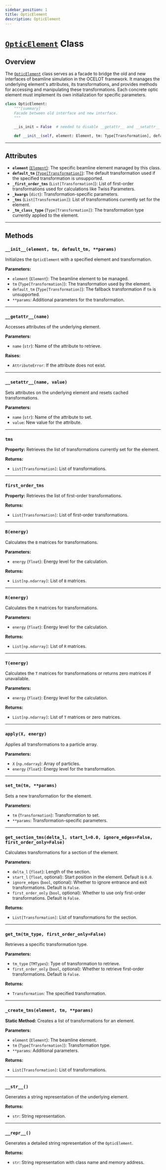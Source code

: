 ```yaml
---
sidebar_position: 1
title: OpticElement
description: OpticElement
---
```


# [`OpticElement`](https://github.com/ocelot-collab/ocelot/blob/master/ocelot/cpbd/elements/optic_element.py) Class

## Overview
The [`OpticElement`](https://github.com/ocelot-collab/ocelot/blob/master/ocelot/cpbd/elements/optic_element.py) class serves as a facade to bridge the old and new interfaces of beamline simulation in the OCELOT framework. It manages the underlying element's attributes, its transformations, and provides methods for accessing and manipulating these transformations. Each concrete optic element must implement its own initialization for specific parameters.


```python 
class OpticElement:
    """[summary]
    Facade between old interface and new interface.
    """

    __is_init = False  # needed to disable __getattr__ and __setattr__ until __init__ is executed

    def __init__(self, element: Element, tm: Type[Transformation], default_tm: Type[Transformation], **params) -> None:
```
---

## Attributes

- **`element`** [(`Element`)](element.md): The specific beamline element managed by this class.
- **`default_tm`** [(`Type[Transformation]`)](../trasfer-maps/transormation.md): The default transformation used if the specified transformation is unsupported.
- **`_first_order_tms`** (`List[Transformation]`): List of first-order transformations used for calculations like Twiss Parameters.
- **`_kwargs`** (`dict`): Transformation-specific parameters.
- **`_tms`** (`List[Transformation]`): List of transformations currently set for the element.
- **`_tm_class_type`** (`Type[Transformation]`): The transformation type currently applied to the element.

---

## Methods

### `__init__(element, tm, default_tm, **params)`
Initializes the `OpticElement` with a specified element and transformation.

**Parameters:**
- `element` (`Element`): The beamline element to be managed.
- `tm` (`Type[Transformation]`): The transformation used by the element.
- `default_tm` (`Type[Transformation]`): The fallback transformation if `tm` is unsupported.
- `**params`: Additional parameters for the transformation.

---

### `__getattr__(name)`
Accesses attributes of the underlying element.

**Parameters:**
- `name` (`str`): Name of the attribute to retrieve.

**Raises:**
- `AttributeError`: If the attribute does not exist.

---

### `__setattr__(name, value)`
Sets attributes on the underlying element and resets cached transformations.

**Parameters:**
- `name` (`str`): Name of the attribute to set.
- `value`: New value for the attribute.

---

### `tms`
**Property:** Retrieves the list of transformations currently set for the element.

**Returns:**
- `List[Transformation]`: List of transformations.

---

### `first_order_tms`
**Property:** Retrieves the list of first-order transformations.

**Returns:**
- `List[Transformation]`: List of first-order transformations.

---

### `B(energy)`
Calculates the `B` matrices for transformations.

**Parameters:**
- `energy` (`float`): Energy level for the calculation.

**Returns:**
- `List[np.ndarray]`: List of `B` matrices.

---

### `R(energy)`
Calculates the `R` matrices for transformations.

**Parameters:**
- `energy` (`float`): Energy level for the calculation.

**Returns:**
- `List[np.ndarray]`: List of `R` matrices.

---

### `T(energy)`
Calculates the `T` matrices for transformations or returns zero matrices if unavailable.

**Parameters:**
- `energy` (`float`): Energy level for the calculation.

**Returns:**
- `List[np.ndarray]`: List of `T` matrices or zero matrices.

---

### `apply(X, energy)`
Applies all transformations to a particle array.

**Parameters:**
- `X` (`np.ndarray`): Array of particles.
- `energy` (`float`): Energy level for the transformation.

---

### `set_tm(tm, **params)`
Sets a new transformation for the element.

**Parameters:**
- `tm` (`Transformation`): Transformation to set.
- `**params`: Transformation-specific parameters.

---

### `get_section_tms(delta_l, start_l=0.0, ignore_edges=False, first_order_only=False)`
Calculates transformations for a section of the element.

**Parameters:**
- `delta_l` (`float`): Length of the section.
- `start_l` (`float`, optional): Start position in the element. Default is `0.0`.
- `ignore_edges` (`bool`, optional): Whether to ignore entrance and exit transformations. Default is `False`.
- `first_order_only` (`bool`, optional): Whether to use only first-order transformations. Default is `False`.

**Returns:**
- `List[Transformation]`: List of transformations for the section.

---

### `get_tm(tm_type, first_order_only=False)`
Retrieves a specific transformation type.

**Parameters:**
- `tm_type` (`TMTypes`): Type of transformation to retrieve.
- `first_order_only` (`bool`, optional): Whether to retrieve first-order transformations. Default is `False`.

**Returns:**
- `Transformation`: The specified transformation.

---

### `_create_tms(element, tm, **params)`
**Static Method:** Creates a list of transformations for an element.

**Parameters:**
- `element` (`Element`): The beamline element.
- `tm` (`Type[Transformation]`): Transformation type.
- `**params`: Additional parameters.

**Returns:**
- `List[Transformation]`: List of transformations.

---

### `__str__()`
Generates a string representation of the underlying element.

**Returns:**
- `str`: String representation.

---

### `__repr__()`
Generates a detailed string representation of the `OpticElement`.

**Returns:**
- `str`: String representation with class name and memory address.